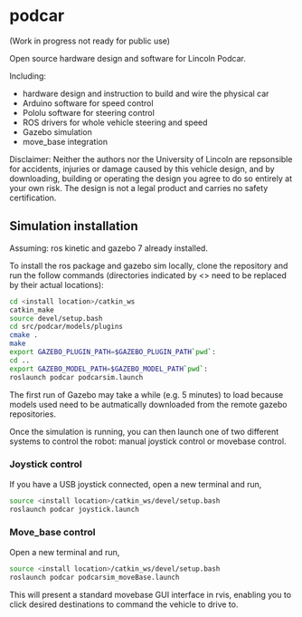 # podcar

(Work in progress not ready for public use)

Open source hardware design and software for Lincoln Podcar.

Including:

- hardware design and instruction to build and wire the physical car
- Arduino software for speed control
- Pololu software for steering control
- ROS drivers for whole vehicle steering and speed
- Gazebo simulation
- move_base integration

Disclaimer: Neither the authors nor the University of Lincoln are repsonsible for accidents, injuries or damage caused by this vehicle design, and by downloading, building or operating the design you agree to do so entirely at your own risk.  The design is not a legal product and carries no safety certification.


## Simulation installation

Assuming: ros kinetic and gazebo 7 already installed.

To install the ros package and gazebo sim locally, clone the repository and run the follow commands (directories indicated by <> need to be replaced by their actual locations):

```bash
cd <install location>/catkin_ws
catkin_make
source devel/setup.bash
cd src/podcar/models/plugins
cmake .
make
export GAZEBO_PLUGIN_PATH=$GAZEBO_PLUGIN_PATH`pwd`:
cd ..
export GAZEBO_MODEL_PATH=$GAZEBO_MODEL_PATH`pwd`:
roslaunch podcar podcarsim.launch
```

The first run of Gazebo may take a while (e.g. 5 minutes) to load because models used need to be autmatically downloaded from the remote gazebo repositories.

Once the simulation is running, you can then launch one of two different systems to control the robot: manual joystick control or movebase control.

### Joystick control

If you have a USB joystick connected, open a new terminal and run,

```bash
source <install location>/catkin_ws/devel/setup.bash
roslaunch podcar joystick.launch
```

### Move_base control

Open a new terminal and run,

```bash
source <install location>/catkin_ws/devel/setup.bash
roslaunch podcar podcarsim_moveBase.launch
```

This will present a standard movebase GUI interface in rvis, enabling you to click desired destinations to command the vehicle to drive to.
